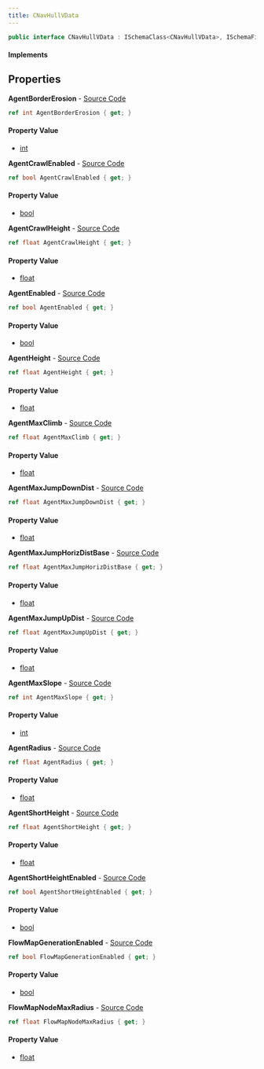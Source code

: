 ```yaml
---
title: CNavHullVData
---
```


```csharp
public interface CNavHullVData : ISchemaClass<CNavHullVData>, ISchemaField, ISchemaClass, INativeHandle
```

#### Implements

## Properties

**AgentBorderErosion** - [Source Code](https://github.com/swiftly-solution/swiftlys2/blob/master/managed/src/SwiftlyS2.Generated/Schemas/Interfaces/CNavHullVData.cs#L40)

```csharp
ref int AgentBorderErosion { get; }
```

#### Property Value

- [int](https://learn.microsoft.com/dotnet/api/system.int32)

**AgentCrawlEnabled** - [Source Code](https://github.com/swiftly-solution/swiftlys2/blob/master/managed/src/SwiftlyS2.Generated/Schemas/Interfaces/CNavHullVData.cs#L26)

```csharp
ref bool AgentCrawlEnabled { get; }
```

#### Property Value

- [bool](https://learn.microsoft.com/dotnet/api/system.boolean)

**AgentCrawlHeight** - [Source Code](https://github.com/swiftly-solution/swiftlys2/blob/master/managed/src/SwiftlyS2.Generated/Schemas/Interfaces/CNavHullVData.cs#L28)

```csharp
ref float AgentCrawlHeight { get; }
```

#### Property Value

- [float](https://learn.microsoft.com/dotnet/api/system.single)

**AgentEnabled** - [Source Code](https://github.com/swiftly-solution/swiftlys2/blob/master/managed/src/SwiftlyS2.Generated/Schemas/Interfaces/CNavHullVData.cs#L16)

```csharp
ref bool AgentEnabled { get; }
```

#### Property Value

- [bool](https://learn.microsoft.com/dotnet/api/system.boolean)

**AgentHeight** - [Source Code](https://github.com/swiftly-solution/swiftlys2/blob/master/managed/src/SwiftlyS2.Generated/Schemas/Interfaces/CNavHullVData.cs#L20)

```csharp
ref float AgentHeight { get; }
```

#### Property Value

- [float](https://learn.microsoft.com/dotnet/api/system.single)

**AgentMaxClimb** - [Source Code](https://github.com/swiftly-solution/swiftlys2/blob/master/managed/src/SwiftlyS2.Generated/Schemas/Interfaces/CNavHullVData.cs#L30)

```csharp
ref float AgentMaxClimb { get; }
```

#### Property Value

- [float](https://learn.microsoft.com/dotnet/api/system.single)

**AgentMaxJumpDownDist** - [Source Code](https://github.com/swiftly-solution/swiftlys2/blob/master/managed/src/SwiftlyS2.Generated/Schemas/Interfaces/CNavHullVData.cs#L34)

```csharp
ref float AgentMaxJumpDownDist { get; }
```

#### Property Value

- [float](https://learn.microsoft.com/dotnet/api/system.single)

**AgentMaxJumpHorizDistBase** - [Source Code](https://github.com/swiftly-solution/swiftlys2/blob/master/managed/src/SwiftlyS2.Generated/Schemas/Interfaces/CNavHullVData.cs#L36)

```csharp
ref float AgentMaxJumpHorizDistBase { get; }
```

#### Property Value

- [float](https://learn.microsoft.com/dotnet/api/system.single)

**AgentMaxJumpUpDist** - [Source Code](https://github.com/swiftly-solution/swiftlys2/blob/master/managed/src/SwiftlyS2.Generated/Schemas/Interfaces/CNavHullVData.cs#L38)

```csharp
ref float AgentMaxJumpUpDist { get; }
```

#### Property Value

- [float](https://learn.microsoft.com/dotnet/api/system.single)

**AgentMaxSlope** - [Source Code](https://github.com/swiftly-solution/swiftlys2/blob/master/managed/src/SwiftlyS2.Generated/Schemas/Interfaces/CNavHullVData.cs#L32)

```csharp
ref int AgentMaxSlope { get; }
```

#### Property Value

- [int](https://learn.microsoft.com/dotnet/api/system.int32)

**AgentRadius** - [Source Code](https://github.com/swiftly-solution/swiftlys2/blob/master/managed/src/SwiftlyS2.Generated/Schemas/Interfaces/CNavHullVData.cs#L18)

```csharp
ref float AgentRadius { get; }
```

#### Property Value

- [float](https://learn.microsoft.com/dotnet/api/system.single)

**AgentShortHeight** - [Source Code](https://github.com/swiftly-solution/swiftlys2/blob/master/managed/src/SwiftlyS2.Generated/Schemas/Interfaces/CNavHullVData.cs#L24)

```csharp
ref float AgentShortHeight { get; }
```

#### Property Value

- [float](https://learn.microsoft.com/dotnet/api/system.single)

**AgentShortHeightEnabled** - [Source Code](https://github.com/swiftly-solution/swiftlys2/blob/master/managed/src/SwiftlyS2.Generated/Schemas/Interfaces/CNavHullVData.cs#L22)

```csharp
ref bool AgentShortHeightEnabled { get; }
```

#### Property Value

- [bool](https://learn.microsoft.com/dotnet/api/system.boolean)

**FlowMapGenerationEnabled** - [Source Code](https://github.com/swiftly-solution/swiftlys2/blob/master/managed/src/SwiftlyS2.Generated/Schemas/Interfaces/CNavHullVData.cs#L42)

```csharp
ref bool FlowMapGenerationEnabled { get; }
```

#### Property Value

- [bool](https://learn.microsoft.com/dotnet/api/system.boolean)

**FlowMapNodeMaxRadius** - [Source Code](https://github.com/swiftly-solution/swiftlys2/blob/master/managed/src/SwiftlyS2.Generated/Schemas/Interfaces/CNavHullVData.cs#L44)

```csharp
ref float FlowMapNodeMaxRadius { get; }
```

#### Property Value

- [float](https://learn.microsoft.com/dotnet/api/system.single)

